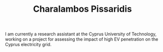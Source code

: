 ﻿---
# Display name
title: Charalambos Pissaridis

# Username (this should match the folder name and the name on publications)
authors:
- "C. Pissaridis"

# Is this the primary user of the site?
superuser: false

# Role/position
role: Research Assistant (CUT)

# Organizations/Affiliations
organizations:
- name: Cyprus University of Technology
  url: "https://cut.ac.cy"

# Short bio (displayed in user profile at end of posts)
bio: 

# List each interest with a dash
interests:
- Electric vehicle integration

education:
  courses:
  - course: Bachelors in Electrical Engineering (4-year curriculum)
    institution: Cyprus University of Technology
    year: 2021


# Social/Academic Networking
# Remove the ones not needed
social:
- icon: linkedin
  icon_pack: fas
  link: 'https://linkedin.com/in/charalampospissarides'


# Enter email to display Gravatar (if Gravatar enabled in Config)
email: ""
  
# Organizational groups that you belong to (for People widget)
#   Set this to `[]` or comment out if you are not using People widget.
user_groups:
- Alumni
---

I am currently a research assistant at the Cyprus University of Technology, working on a project for assessing the impact of high EV penetration on the Cyprus electricity grid.
